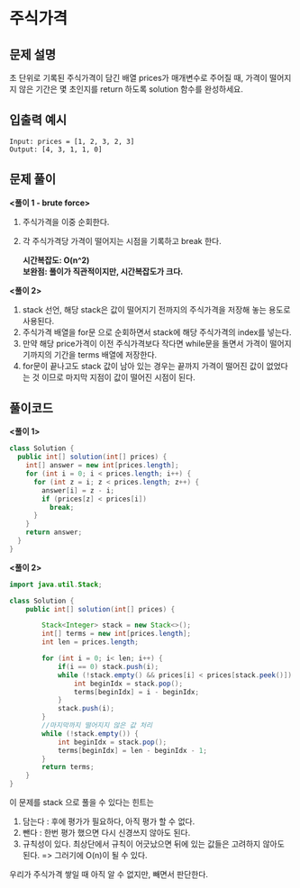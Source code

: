 # 주식가격

## 문제 설명

초 단위로 기록된 주식가격이 담긴 배열 prices가 매개변수로 주어질 때, 가격이 떨어지지 않은 기간은 몇 초인지를 return 하도록 solution 함수를 완성하세요.

## 입출력 예시

```
Input: prices = [1, 2, 3, 2, 3]
Output: [4, 3, 1, 1, 0]
```

## 문제 풀이

**<풀이 1 - brute force>**

1. 주식가격을 이중 순회한다.
2. 각 주식가격당 가격이 떨어지는 시점을 기록하고 break 한다.

   **시간복잡도: O(n^2)**  
    **보완점: 풀이가 직관적이지만, 시간복잡도가 크다.**

**<풀이 2>**

1. stack 선언, 해당 stack은 값이 떨어지기 전까지의 주식가격을 저장해 놓는 용도로 사용된다.
2. 주식가격 배열을 for문 으로 순회하면서 stack에 해당 주식가격의 index를 넣는다.
3. 만약 해당 price가격이 이전 주식가격보다 작다면 while문을 돌면서 가격이 떨어지기까지의 기간을 terms 배열에 저장한다.
4. for문이 끝나고도 stack 값이 남아 있는 경우는 끝까지 가격이 떨어진 값이 없었다는 것 이므로
   마지막 지점이 값이 떨어진 시점이 된다.

## 풀이코드

**<풀이 1>**

```java
class Solution {
  public int[] solution(int[] prices) {
    int[] answer = new int[prices.length];
    for (int i = 0; i < prices.length; i++) {
      for (int z = i; z < prices.length; z++) {
        answer[i] = z - i;
        if (prices[z] < prices[i])
          break;
      }
    }
    return answer;
  }
}
```

**<풀이 2>**

```java
import java.util.Stack;

class Solution {
    public int[] solution(int[] prices) {

        Stack<Integer> stack = new Stack<>();
        int[] terms = new int[prices.length];
        int len = prices.length;

        for (int i = 0; i< len; i++) {
            if(i == 0) stack.push(i);
            while (!stack.empty() && prices[i] < prices[stack.peek()]) {
                int beginIdx = stack.pop();
                terms[beginIdx] = i - beginIdx;
            }
            stack.push(i);
        }
        //마지막까지 떨어지지 않은 값 처리
        while (!stack.empty()) {
            int beginIdx = stack.pop();
            terms[beginIdx] = len - beginIdx - 1;
        }
        return terms;
    }
}
```


이 문제를 stack 으로 풀을 수 있다는 힌트는

1.  담는다 : 후에 평가가 필요하다, 아직 평가 할 수 없다.
2.  뺀다 : 한번 평가 했으면 다시 신경쓰지 않아도 된다.
3.  규칙성이 있다. 최상단에서 규칙이 어긋났으면 뒤에 있는 값들은 고려하지 않아도 된다.
    => 그러기에 O(n)이 될 수 있다.

우리가 주식가격 쌓일 때 아직 알 수 없지만, 빼면서 판단한다.

